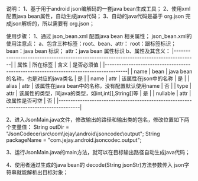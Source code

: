 说明：
1、基于用于android json编解码的一套java bean生成工具；
2、使用xml配置java bean属性，自动生成java代码；
3、自动的java代码是基于 org.json 完成json解析的，所以需要有 org.json；

使用步骤：
1、通过 json_bean.xml 配置java bean 相关属性；
 json_bean.xml的使用注意点：
 a、包含三种标签：root、bean、attr：
 root：跟标签标识；
 bean：java bean 标识；
 attr：java bean 属性标识
 b、属性及其含义：
 |---------------------------------------------------------------------------------------|
 | 属性     | 所在标签 | 含义                                               | 是否必须值 |
 |---------------------------------------------------------------------------------------|
 | name     | bean     | java bean 的名称，也是对应的java类名               | 是         |
 | name     | attr     | 该属性在json中的名称                               | 是         |
 | alias    | attr     | 该属性在java bean中的名称，没有配置默认使用name    | 否         |
 | type     | attr     | 该属性的类型，同java的类型，如int,int[],String[]等 | 是         |
 | nullable | attr     | 改属性是否可空                                     | 否         |
 |---------------------------------------------------------------------------------------|
 
2、进入JsonMain.java文件，修改输出的路径和输出类的包名，修改位置如下两个变量值：
   String outDir = "JsonCodecer\\src\\com\\jejay\\android\\jsoncodec\\output";
   String packageName = "com.jejay.android.jsoncodec.output";
   
3、运行JsonMain.java的main方法，就可以在目标输出路径自动生成java代码；

4、使用者通过生成的java bean的 decode(String jsonStr)方法参数传入 json字符串就能解析出目标对象；

